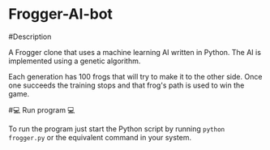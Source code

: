 # Frogger-AI-bot

#Description

A Frogger clone that uses a machine learning AI written in Python. The AI is implemented using a genetic algorithm.

Each generation has 100 frogs that will try to make it to the other side. Once one succeeds the training stops and that frog's path is used to win the game.

#:computer: Run program :computer:

To run the program just start the Python script by running `python frogger.py` or the equivalent command in your system.

